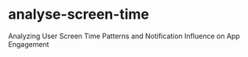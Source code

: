 # analyse-screen-time
 Analyzing User Screen Time Patterns and Notification Influence on App Engagement 
